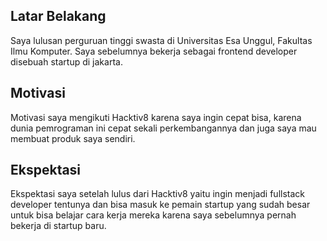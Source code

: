 [//]: # (Ceritakan sedikit tentang latar belakangmu seperti pendidikan terakhir atau pekerjaan sebelumnya)
## Latar Belakang
Saya lulusan perguruan tinggi swasta di Universitas Esa Unggul, Fakultas Ilmu Komputer. Saya sebelumnya bekerja sebagai frontend developer disebuah startup di jakarta.

[//]: # (Motivasi apa yang mendorongmu untuk ikut program coding bootcamp di Hacktiv8?)
## Motivasi
Motivasi saya mengikuti Hacktiv8 karena saya ingin cepat bisa, karena dunia pemrograman ini cepat sekali perkembangannya dan juga saya mau membuat produk saya sendiri.

[//]: # (Beri tahu kami, apa yang ingin kamu dapatkan di Hacktiv8 dan apa yang ingin kamu capai setelah lulus dari sini?)
## Ekspektasi
Ekspektasi saya setelah lulus dari Hacktiv8 yaitu ingin menjadi fullstack developer tentunya dan bisa masuk ke pemain startup yang sudah besar untuk bisa belajar cara kerja mereka karena saya sebelumnya pernah bekerja di startup baru.

[//]: # (Apakah ada hal lain yang ingin disampaikan? Bila ada, kamu bebas untuk menuliskannya)
